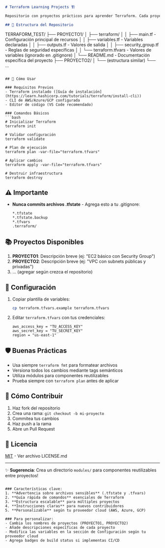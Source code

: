 ```markdown
# Terraform Learning Projects 🏗️

Repositorio con proyectos prácticos para aprender Terraform. Cada proyecto implementa infraestructura como código (IaC) en AWS/Azure/GCP* (*personalizable) con diferentes niveles de complejidad.

## 📂 Estructura del Repositorio

```
TERRAFORM_TEST/
├── PROYECTO1/
│   ├── terraform/
│   │   ├── main.tf          - Configuración principal de recursos
│   │   ├── variables.tf     - Variables declaradas
│   │   ├── outputs.tf       - Valores de salida
│   │   ├── security_group.tf - Reglas de seguridad específicas
│   │   └── terraform.tfvars - Valores de variables (ignorado en .gitignore)
│   └── README.md           - Documentación específica del proyecto
├── PROYECTO2/
│   └── (estructura similar)
└── ...
```

## 🚀 Cómo Usar

### Requisitos Previos
- Terraform instalado ([Guía de instalación](https://learn.hashicorp.com/tutorials/terraform/install-cli))
- CLI de AWS/Azure/GCP configurada
- Editor de código (VS Code recomendado)

### Comandos Básicos
```bash
# Inicializar Terraform
terraform init

# Validar configuración
terraform validate

# Plan de ejecución
terraform plan -var-file="terraform.tfvars"

# Aplicar cambios
terraform apply -var-file="terraform.tfvars"

# Destruir infraestructura
terraform destroy
```

## ⚠️ Importante
- **Nunca commits archivos .tfstate** - Agrega esto a tu .gitignore:
  ```
  *.tfstate
  *.tfstate.backup
  *.tfvars
  .terraform/
  ```

## 📚 Proyectos Disponibles
1. **PROYECTO1**: Descripción breve (ej: "EC2 básico con Security Group")
2. **PROYECTO2**: Descripción breve (ej: "VPC con subnets públicas y privadas")
3. ... (agregar según crezca el repositorio)

## 🔧 Configuración
1. Copiar plantilla de variables:
   ```bash
   cp terraform.tfvars.example terraform.tfvars
   ```
2. Editar `terraform.tfvars` con tus credenciales:
   ```hcl
   aws_access_key = "TU_ACCESS_KEY"
   aws_secret_key = "TU_SECRET_KEY"
   region = "us-east-1"
   ```

## 🛡️ Buenas Prácticas
- Usa siempre `terraform fmt` para formatear archivos
- Versiona todos los cambios mediante tags semánticos
- Utiliza módulos para componentes reutilizables
- Prueba siempre con `terraform plan` antes de aplicar

## 🤝 Cómo Contribuir
1. Haz fork del repositorio
2. Crea una rama: `git checkout -b mi-proyecto`
3. Commitea tus cambios
4. Haz push a la rama
5. Abre un Pull Request

## 📄 Licencia
[MIT](https://choosealicense.com/licenses/mit/) - Ver archivo LICENSE.md

---

✨ **Sugerencia**: Crea un directorio `modules/` para componentes reutilizables entre proyectos!
```

### Características clave:
1. **Advertencia sobre archivos sensibles** (.tfstate y .tfvars)
2. **Guía rápida de comandos** esenciales de Terraform
3. **Estructura escalable** para múltiples proyectos
4. **Instrucciones claras** para nuevos contribuidores
5. **Personalizable** según tu proveedor cloud (AWS, Azure, GCP)

### Para personalizar:
- Cambia los nombres de proyectos (PROYECTO1, PROYECTO2)
- Añade descripciones específicas de cada proyecto
- Modifica las variables en la sección de Configuración según tu proveedor cloud
- Agrega badges de build status si implementas CI/CD